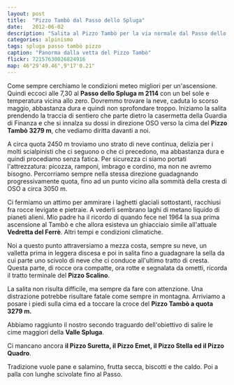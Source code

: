 ```yaml
---
layout: post
title:  "Pizzo Tambò dal Passo dello Spluga"
date:   2012-06-02
description: "Salita al Pizzo Tambò per la via normale dal Passo dello Spluga"
categories: alpinismo
tags: spluga passo tambò pizzo
caption: "Panorma dalla vetta del Pizzo Tambò"
flickr: 72157630026824916
map: 46°29'49.46",9°17'0.21"
---
```


Come sempre cerchiamo le condizioni meteo migliori per un'ascensione. Quindi eccoci alle 7,30 al **Passo dello Spluga m 2114** con un bel sole e temperatura vicina allo zero. Dovremmo trovare la neve, caduta lo scorso maggio, abbastanza dura e quindi non sprofondare troppo. Iniziamo la salita prendendo la traccia di sentiero che parte dietro la casermetta della Guardia di Finanza  e che si innalza su dossi in direzione OSO verso la cima del **Pizzo Tambò 3279 m**, che vediamo diritta davanti a noi.

A circa quota 2450 m troviamo uno strato di neve continua, delizia per i molti scialpinisti che ci seguono o che ci precedono, ma abbastanza dura e quindi procediamo senza fatica. Per sicurezza ci siamo portati l'attrezzatura: picozza, ramponi, imbrago e cordino, ma non ne avremo bisogno. Percorriamo sempre nella stessa direzione guadagnando progressivamente quota, fino ad un punto vicino alla sommità della cresta di OSO a circa 3050 m.

Ci fermiamo un attimo per ammirare i laghetti glaciali sottostanti, racchiusi fra rocce levigate e pietraie. A vederli sembrano laghi di metano liquido di pianeti alieni. Mio padre ha il ricordo di quando fece nel 1964 la sua prima ascensione al Tambò e che allora esisteva un ghiacciaio simile all'attuale **Vedretta del Ferrè**. Altri tempi e condizioni climatiche.

Noi a questo punto attraversiamo a mezza costa, sempre su neve, un valletta prima in leggera discesa e poi in salita fino a guadagnare la sella da cui parte uno scivolo di neve che ci conduce all'ultimo tratto di cresta. Questa parte, di rocce ora compatte, ora rotte e segnalata da ometti, ricorda il tratto terminale del **Pizzo Scalino**.

La salita non risulta difficile, ma sempre da fare con attenzione. Una distrazione potrebbe risultare fatale come sempre in montagna. Arriviamo a posare i piedi sulla cima ed a toccare la croce del **Pizzo Tambò a quota 3279 m.**

Abbiamo raggiunto il nostro secondo traguardo dell'obiettivo di salire le cime maggiori della **Valle Spluga**.

Ci mancano ancora **il Pizzo Suretta, il Pizzo Emet, il Pizzo Stella ed il Pizzo Quadro**.

Tradizione vuole pane e salamino, frutta secca, biscotti e the caldo. Poi a palla con lunghe scivolate fino al Passo.
